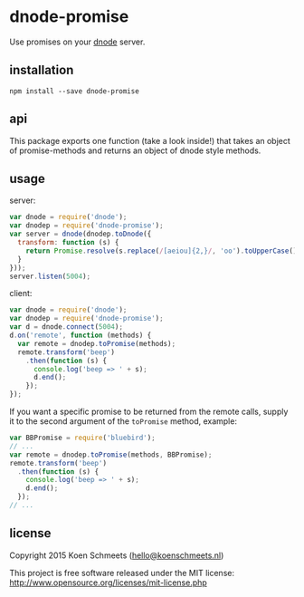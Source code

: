 # dnode-promise

Use promises on your [dnode](https://github.com/substack/dnode) server.

## installation

```shell
npm install --save dnode-promise
```

## api

This package exports one function (take a look inside!) that takes an object of promise-methods and returns an object of dnode style methods.

## usage

server:
```js
var dnode = require('dnode');
var dnodep = require('dnode-promise');
var server = dnode(dnodep.toDnode({
  transform: function (s) {
    return Promise.resolve(s.replace(/[aeiou]{2,}/, 'oo').toUpperCase());
  }
}));
server.listen(5004);
```

client:
```js
var dnode = require('dnode');
var dnodep = require('dnode-promise');
var d = dnode.connect(5004);
d.on('remote', function (methods) {
  var remote = dnodep.toPromise(methods);
  remote.transform('beep')
    .then(function (s) {
      console.log('beep => ' + s);
      d.end();
    });
});
```

If you want a specific promise to be returned from the remote calls,
supply it to the second argument of the `toPromise` method, example:

```js
var BBPromise = require('bluebird');
// ...
var remote = dnodep.toPromise(methods, BBPromise);
remote.transform('beep')
  .then(function (s) {
    console.log('beep => ' + s);
    d.end();
  });
// ...
```

## license

Copyright 2015 Koen Schmeets (hello@koenschmeets.nl)

This project is free software released under the MIT license:
http://www.opensource.org/licenses/mit-license.php
